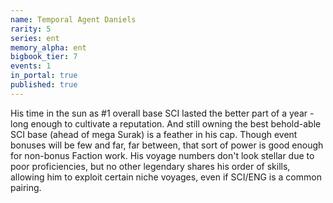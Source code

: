 ```yaml
---
name: Temporal Agent Daniels
rarity: 5
series: ent
memory_alpha: ent
bigbook_tier: 7
events: 1
in_portal: true
published: true
---
```


His time in the sun as #1 overall base SCI lasted the better part of a year - long enough to cultivate a reputation. And still owning the best behold-able SCI base (ahead of mega Surak) is a feather in his cap. Though event bonuses will be few and far, far between, that sort of power is good enough for non-bonus Faction work. His voyage numbers don't look stellar due to poor proficiencies, but no other legendary shares his order of skills, allowing him to exploit certain niche voyages, even if SCI/ENG is a common pairing.
